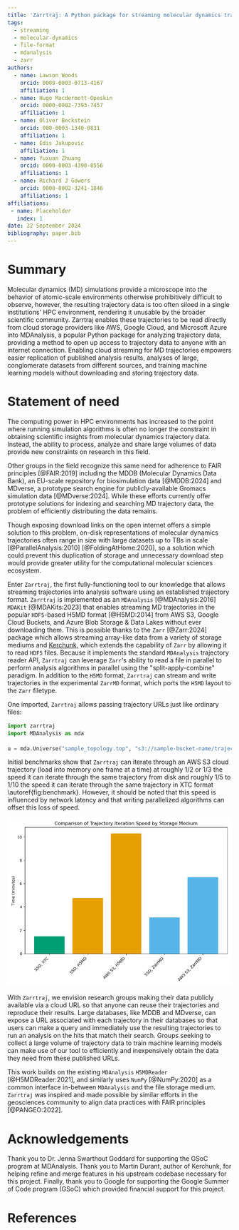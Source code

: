```yaml
---
title: 'Zarrtraj: A Python package for streaming molecular dynamics trajectories from cloud services'
tags:
  - streaming
  - molecular-dynamics
  - file-format
  - mdanalysis
  - zarr
authors:
  - name: Lawson Woods
    orcid: 0009-0003-0713-4167
    affiliation: 1 
  - name: Hugo Macdermott-Opeskin
    orcid: 0000-0002-7393-7457
    affiliation: 1
  - name: Oliver Beckstein
    orcid: 000-0003-1340-0831
    affiliation: 1
  - name: Edis Jakupovic 
    affiliation: 1
  - name: Yuxuan Zhuang
    orcid: 0000-0003-4390-8556
    affiliations: 1
  - name: Richard J Gowers
    orcid: 0000-0002-3241-1846
    affiliations: 1
affiliations:
 - name: Placeholder
   index: 1
date: 22 September 2024
bibliography: paper.bib
---
```


# Summary

Molecular dynamics (MD) simulations provide a microscope into the behavior of 
atomic-scale environments otherwise prohibitively difficult to observe, however,
the resulting trajectory data is too often siloed in a single institutions' 
HPC environment, rendering it unusable by the broader scientific community.
Zarrtraj enables these trajectories to be read directly from cloud storage providers
like AWS, Google Cloud, and Microsoft Azure into MDAnalysis, a popular Python 
package for analyzing trajectory data, providing a method to open up access to
trajectory data to anyone with an internet connection. Enabling cloud streaming
for MD trajectories empowers easier replication of published analysis results,
analyses of large, conglomerate datasets from different sources, and training
machine learning models without downloading and storing trajectory data.

# Statement of need

The computing power in HPC environments has increased to the point where
running simulation algorithms is often no longer the constraint in
obtaining scientific insights from molecular dynamics trajectory data. 
Instead, the ability to process, analyze and share large volumes of data provide 
new constraints on research in this field.

Other groups in the field recognize this same need for adherence to 
FAIR principles [@FAIR:2019] including the MDDB (Molecular Dynamics Data Bank), an EU-scale 
repository for biosimulation data [@MDDB:2024] and MDverse, a prototype search engine 
for publicly-available Gromacs simulation data [@MDverse:2024].
While these efforts currently offer prototype solutions for indexing and 
searching MD trajectory data, the problem of efficiently distributing the data remains. 

Though exposing download links on the open internet offers a simple solution to this problem,
on-disk representations of molecular dynamics trajectories often range in size 
with large datasets up to TBs in scale [@ParallelAnalysis:2010] [@FoldingAtHome:2020],
so a solution which could prevent this 
duplication of storage and unnecessary download step would provide greater utility 
for the computational molecular sciences ecosystem.

Enter `Zarrtraj`, the first fully-functioning tool to our knowledge that allows 
streaming trajectories into analysis software using an established trajectory format.
`Zarrtraj` is implemented as an `MDAnalysis` [@MDAnalysis:2016] `MDAKit` [@MDAKits:2023] that
enables streaming MD trajectories in the popular `HDF5`-based H5MD format [@H5MD:2014]
from AWS S3, Google Cloud Buckets, and Azure Blob Storage & Data Lakes without ever downloading them.
This is possible thanks to the `Zarr` [@Zarr:2024] package which allows 
streaming array-like data from a variety of storage mediums and [Kerchunk](https://github.com/fsspec/kerchunk), 
which extends the capability of `Zarr` by allowing it to read `HDF5` files.
Because it implements the standard `MDAnalysis` trajectory reader API,
`Zarrtraj` can leverage `Zarr`'s ability to read a file in parallel to perform analysis 
algorithms in parallel using the "split-apply-combine" paradigm. In addition to the `H5MD` format, 
`Zarrtraj` can stream and write trajectories in the experimental `ZarrMD` 
format, which ports the `H5MD` layout to the `Zarr` filetype.

One imported, `Zarrtraj` allows passing trajectory URLs just like ordinary files:
```python
import zarrtraj
import MDAnalysis as mda

u = mda.Universe("sample_topology.top", "s3://sample-bucket-name/trajectory.h5md")
```
Initial benchmarks show that `Zarrtraj` can iterate
through an AWS S3 cloud trajectory (load into memory one frame at a time)
at roughly 1/2 or 1/3 the speed it can iterate through the same trajectory from disk and roughly 
1/5 to 1/10 the speed it can iterate through the same trajectory in XTC format \autoref{fig:benchmark}.
However, it should be noted that this speed is influenced by network latency and that
writing parallelized algorithms can offset this loss of speed.

![Benchmarks performed on a machine with 2 Intel Xeon 2.00GHz CPUs, 32GB of RAM, and an SSD configured with RAID 0.\label{fig:benchmark}](benchmark.png)

With `Zarrtraj`, we envision research groups making their data publicly available 
via a cloud URL so that anyone can reuse their trajectories and reproduce their results.
Large databases, like MDDB and MDverse, can expose a URL associated with each 
trajectory in their databases so that users can make a query and immediately use the resulting
trajectories to run an analysis on the hits that match their search. Groups seeking to 
collect a large volume of trajectory data to train machine learning models can make use
of our tool to efficiently and inexpensively obtain the data they need from these published 
URLs.

This work builds on the existing `MDAnalysis` `H5MDReader`
[@H5MDReader:2021], and similarly uses `NumPy` [@NumPy:2020] as a common interface in-between `MDAnalysis`
and the file storage medium. `Zarrtraj` was inspired and made possible by similar efforts in the 
geosciences community to align data practices with FAIR principles [@PANGEO:2022].


# Acknowledgements
Thank you to Dr. Jenna Swarthout Goddard for supporting the GSoC program at MDAnalysis. 
Thank you to Martin Durant, author of Kerchunk, for helping refine and merge features in his upstream codebase 
necessary for this project. Finally, thank you to Google for supporting the Google Summer of 
Code program (GSoC) which provided financial support for this project.

# References